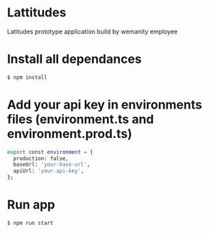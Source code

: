 # Lattitudes
Latitudes prototype application build by wemanity employee

# Install all dependances
```sh
$ npm install
```


# Add your api key in environments files (environment.ts and environment.prod.ts)

```sh
export const environment = {
  production: false,
  baseUrl: 'your-base-url',
  apiUrl: 'your-api-key',
};

```
# Run app
```sh
$ npm run start
```
